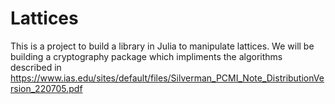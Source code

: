 # Lattices
This is a project to build a library in Julia to manipulate lattices. We will be building a cryptography package which impliments the algorithms described in https://www.ias.edu/sites/default/files/Silverman_PCMI_Note_DistributionVersion_220705.pdf

